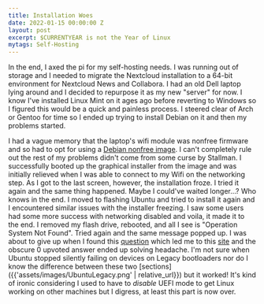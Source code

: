 ```yaml
---
title: Installation Woes
date: 2022-01-15 00:00:00 Z
layout: post
excerpt: $CURRENTYEAR is not the Year of Linux 
mytags: Self-Hosting
---
```


In the end, I axed the pi for my self-hosting needs. I was running out of storage and I needed to migrate the Nextcloud installation to a 64-bit environment for Nextcloud News and Collabora. I had an old Dell laptop lying around and I decided to repurpose it as my new "server" for now. I know I've installed Linux Mint on it ages ago before reverting to Windows so I figured this would be a quick and painless process. I steered clear of Arch or Gentoo for time so I ended up trying to install Debian on it and then my problems started. 

I had a vague memory that the laptop's wifi module was nonfree firmware and so had to opt for using a [Debian nonfree image](https://cdimage.debian.org/cdimage/unofficial/non-free/cd-including-firmware/current-live/amd64/iso-hybrid/). I can't completely rule out the rest of my problems didn't come from some curse by Stallman. I successfully booted up the graphical installer from the image and was initially relieved when I was able to connect to my Wifi on the networking step. As I got to the last screen, however, the installation froze. I tried it again and the same thing happened. Maybe I could've waited longer...? Who knows in the end. I moved to flashing Ubuntu and tried to install it again and I encountered similar issues with the installer freezing. I saw some users had some more success with networking disabled and voila, it made it to the end. I removed my flash drive, rebooted, and all I see is "Operation System Not Found". Tried again and the same message popped up. I was about to give up when I found this [question](https://superuser.com/questions/1683369/dell-xps-l5112z-on-boot-operation-system-not-found-after-ubuntu-install-but-af) which led me to this [site](http://cdimage.ubuntu.com/ubuntu-legacy-server/releases/20.04/release/) and the obscure 0 upvoted answer ended up solving headache. I'm not sure when Ubuntu stopped silently failing on devices on Legacy bootloaders nor do I know the difference between these two [sections]({{'assets/images/UbuntuLegacy.png' | relative_url}}) but it worked! It's kind of ironic considering I used to have to *disable* UEFI mode to get Linux working on other machines but I digress, at least this part is now over. 
